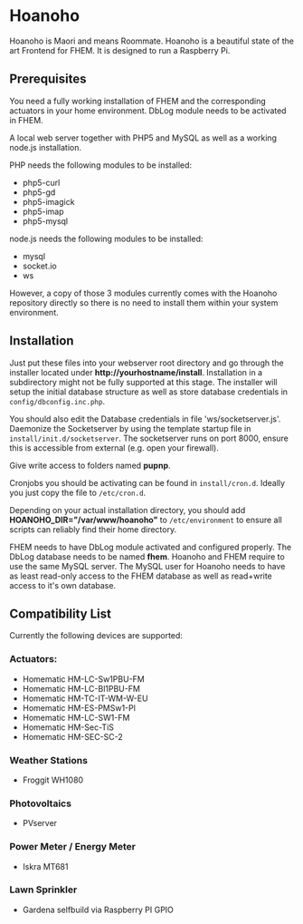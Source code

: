 # Hoanoho
Hoanoho is Maori and means Roommate. Hoanoho is a beautiful state of the art Frontend for FHEM.
It is designed to run a Raspberry Pi.


## Prerequisites

You need a fully working installation of FHEM and the corresponding actuators in your home environment.
DbLog module needs to be activated in FHEM.

A local web server together with PHP5 and MySQL as well as a working node.js installation.

PHP needs the following modules to be installed:

* php5-curl
* php5-gd
* php5-imagick
* php5-imap
* php5-mysql

node.js needs the following modules to be installed:

* mysql
* socket.io
* ws

However, a copy of those 3 modules currently comes with the Hoanoho repository directly so there is no need to install them within your system environment.

## Installation
Just put these files into your webserver root directory and go through the installer located under **http://yourhostname/install**.
Installation in a subdirectory might not be fully supported at this stage.
The installer will setup the initial database structure as well as store database credentials in `config/dbconfig.inc.php`.

You should also edit the Database credentials in file 'ws/socketserver.js'.
Daemonize the Socketserver by using the template startup file in `install/init.d/socketserver`.
The socketserver runs on port 8000, ensure this is accessible from external (e.g. open your firewall).

Give write access to folders named **pupnp**.

Cronjobs you should be activating can be found in `install/cron.d`. Ideally you just copy the file to `/etc/cron.d`.

Depending on your actual installation directory, you should add **HOANOHO_DIR="/var/www/hoanoho"** to `/etc/environment` to ensure all scripts can reliably find their home directory.

FHEM needs to have DbLog module activated and configured properly. The DbLog database needs to be named **fhem**.
Hoanoho and FHEM require to use the same MySQL server. The MySQL user for Hoanoho needs to have as least read-only access to the FHEM database as well as read+write access to it's own database.

## Compatibility List

Currently the following devices are supported:

### Actuators:
* Homematic HM-LC-Sw1PBU-FM
* Homematic HM-LC-Bl1PBU-FM
* Homematic HM-TC-IT-WM-W-EU
* Homematic HM-ES-PMSw1-Pl
* Homematic HM-LC-SW1-FM
* Homematic HM-Sec-TiS
* Homematic HM-SEC-SC-2

### Weather Stations
* Froggit WH1080

### Photovoltaics
* PVserver

### Power Meter / Energy Meter
* Iskra MT681

### Lawn Sprinkler
* Gardena selfbuild via Raspberry PI GPIO
